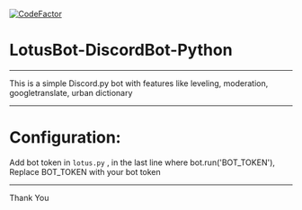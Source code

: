 [![CodeFactor](https://www.codefactor.io/repository/github/vineys/lotusbot-discordbot-python/badge)](https://www.codefactor.io/repository/github/vineys/lotusbot-discordbot-python)
# LotusBot-DiscordBot-Python
---

This is a simple Discord.py bot with features like leveling, moderation, googletranslate, urban dictionary

---
# Configuration:
Add  bot token in `lotus.py` , in the last line where bot.run('BOT_TOKEN'),
Replace BOT_TOKEN with your bot token

---
Thank You 
